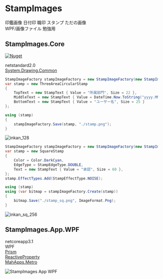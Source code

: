 # StampImages
印鑑画像 日付印 職印 スタンプ ただの画像  
WPF/画像ファイル 勉強用


## StampImages.Core  

[![Nuget](https://img.shields.io/nuget/v/StampImages.Core)](https://www.nuget.org/packages/StampImages.Core/)

netstandard2.0  
[System.Drawing.Common](https://www.nuget.org/packages/System.Drawing.Common/)



```C#
StampImageFactory stampImageFactory = new StampImageFactory(new StampImageFactoryConfig());
var stamp = new ThreeAreaCircularStamp
{
    TopText = new StampText { Value = "所属部門", Size = 22 },
    MiddleText = new StampText { Value = DateTime.Now.ToString("yyyy.MM.dd"), Size = 30 },
    BottomText = new StampText { Value = "ユーザー名", Size = 25 }
};

using (stamp)
{
    stampImageFactory.Save(stamp, "./stamp.png");
}
```
![inkan_128](https://user-images.githubusercontent.com/17096601/123622146-df43b980-d846-11eb-9613-b4641b14fd77.png)


```C#
StampImageFactory stampImageFactory = new StampImageFactory(new StampImageFactoryConfig());
var stamp = new SquareStamp
{
    Color = Color.DarkCyan,
    EdgeType = StampEdgeType.DOUBLE,
    Text = new StampText { Value = "承認", Size = 60 },
};
stamp.EffectTypes.Add(StampEffectType.NOISE);

using (stamp)
using (var bitmap = stampImageFactory.Create(stamp))
{
    bitmap.Save("./stamp_sq.png", ImageFormat.Png);
}
```

![inkan_sq_256](https://user-images.githubusercontent.com/17096601/124340915-b5e2af00-dbf3-11eb-9983-e359d25247f6.png)


## StampImages.App.WPF

netcoreapp3.1  
WPF  
[Prism](https://github.com/PrismLibrary/Prism)  
[ReactiveProperty](https://github.com/runceel/ReactiveProperty)  
[MahApps.Metro](https://github.com/MahApps/MahApps.Metro)  



![StampImages App WPF](https://user-images.githubusercontent.com/17096601/124350613-830adc00-dc30-11eb-9619-f3c16feaa3ab.gif)

<!-- [キャプチャー:ScreenToGif](https://github.com/NickeManarin/ScreenToGif) -->

